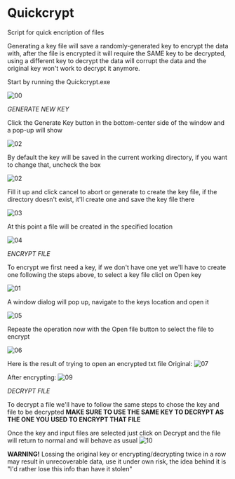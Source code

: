 # Quickcrypt
Script for quick encription of files

Generating a key file will save a randomly-generated key to encrypt the data with, after the file is encrypted it will require the SAME key to be decrypted, using a different key to decrypt the data will corrupt the data and the original key won't work to decrypt it anymore. 

Start by running the Quickcrypt.exe 

![00](https://user-images.githubusercontent.com/23648113/120394900-f85d5700-c2e8-11eb-9ea5-6d6cfe6b9b0d.PNG)

*GENERATE NEW KEY*

Click the Generate Key button in the bottom-center side of the window and a pop-up will show 

![02](https://user-images.githubusercontent.com/23648113/120395204-77528f80-c2e9-11eb-8573-3d657b97d765.PNG)

By default the key will be saved in the current working directory, if you want to change that, uncheck the box

![02](https://user-images.githubusercontent.com/23648113/120394902-f8f5ed80-c2e8-11eb-995a-4dd82828e28e.jpg)

Fill it up and click cancel to abort or generate to create the key file, if the directory doesn't exist, it'll create one and save the key file there

![03](https://user-images.githubusercontent.com/23648113/120394903-f8f5ed80-c2e8-11eb-895f-1287f17a5efa.PNG)
 
 At this point a file will be created in the specified location
 
![04](https://user-images.githubusercontent.com/23648113/120394889-f6939380-c2e8-11eb-8e3e-99eda9ca1937.PNG)


*ENCRYPT FILE*

To encrypt we first need a key, if we don't have one yet we'll have to create one following the steps above, to select a key file clicl on Open key

![01](https://user-images.githubusercontent.com/23648113/120394901-f85d5700-c2e8-11eb-845f-0ecbc080fdf1.jpg)

A window dialog will pop up, navigate to the keys location and open it

![05](https://user-images.githubusercontent.com/23648113/120394891-f6939380-c2e8-11eb-9a86-53d066f7dd45.PNG)


Repeate the operation now with the Open file button to select the file to encrypt

![06](https://user-images.githubusercontent.com/23648113/120394892-f72c2a00-c2e8-11eb-8246-e987d96853b2.PNG)

Here is the result of trying to open an encrypted txt file
Original:
![07](https://user-images.githubusercontent.com/23648113/120394893-f72c2a00-c2e8-11eb-90f9-417a3b42f936.PNG)

After encrypting:
![09](https://user-images.githubusercontent.com/23648113/120394896-f7c4c080-c2e8-11eb-861e-770f298f41ab.PNG)

*DECRYPT FILE*

To decrypt a file we'll have to follow the same steps to chose the key and file to be decrypted 
      **MAKE SURE TO USE THE SAME KEY TO DECRYPT AS THE ONE YOU USED TO ENCRYPT THAT FILE**

Once the key and input files are selected just click on Decrypt and the file will return to normal and will behave as usual
![10](https://user-images.githubusercontent.com/23648113/120394897-f7c4c080-c2e8-11eb-9ffe-6a26a0b87fbf.PNG)


**WARNING!** 
Lossing the original key or encrypting/decrypting twice in a row may result in unrecoverable data, use it under own risk, the idea behind it is "I'd rather lose this info than have it stolen"
